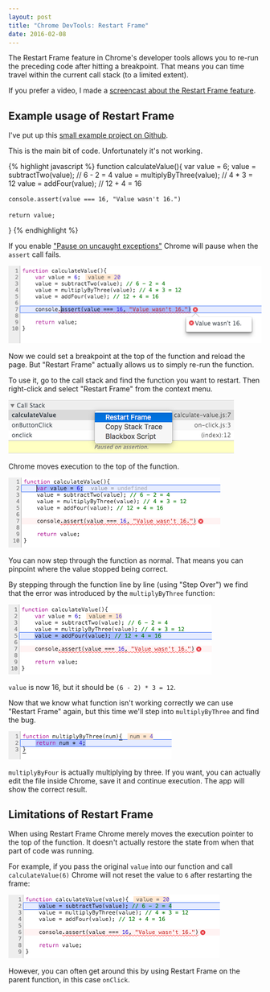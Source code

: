 ```yaml
---
layout: post
title: "Chrome DevTools: Restart Frame"
date: 2016-02-08
---
```


The Restart Frame feature in Chrome's developer tools allows you to re-run the preceding code after hitting a breakpoint. That means you can time travel within the current call stack (to a limited extent).

If you prefer a video, I made a [screencast about the Restart Frame feature](https://www.youtube.com/watch?v=cwk_ETFC-PQ).

## Example usage of Restart Frame

I've put up this [small example project on Github](https://github.com/mattzeunert/restart-frame-demo).

This is the main bit of code. Unfortunately it's not working.

{% highlight javascript %}
function calculateValue(){
    var value = 6;
    value = subtractTwo(value); // 6 - 2 = 4
    value = multiplyByThree(value); // 4 * 3 = 12
    value = addFour(value); // 12 + 4 = 16

    console.assert(value === 16, "Value wasn't 16.")

    return value;
}
{% endhighlight %}

If you enable ["Pause on uncaught exceptions"](https://developer.chrome.com/devtools/docs/javascript-debugging#pause-on-uncaught-exceptions) Chrome will pause when the `assert` call fails.

![Assert fails because the value is 20 insted of 16](/img/blog/restart-frame/assert-failed.png)

Now we could set a breakpoint at the top of the function and reload the page. But "Restart Frame" actually allows us to simply re-run the function.

To use it, go to the call stack and find the function you want to restart. Then right-click and select "Restart Frame" from the context menu.

![Restart Frame feature in call stack pane](/img/blog/restart-frame/restart-frame.png)

Chrome moves execution to the top of the function.

![Execution is now at the top of the frame](/img/blog/restart-frame/frame-restarted.png)

You can now step through the function as normal. That means you can pinpoint where the value stopped being correct.

By stepping through the function line by line (using "Step Over") we find that the error was introduced by the `multiplyByThree` function:

![After calling multiplyByThree the values is 16 instead of the expected 12.](/img/blog/restart-frame/error-introduced.png)

`value` is now 16, but it should be `(6 - 2) * 3 = 12`.

Now that we know what function isn't working correctly we can use "Restart Frame" again, but this time we'll step into `multiplyByThree` and find the bug.

![After calling multiplyByThree the values is 16 instead of the expected 12.](/img/blog/restart-frame/multiply-by-three.png)

`multiplyByFour` is actually multiplying by three. If you want, you can actually edit the file inside Chrome, save it and continue execution. The app will show the correct result.

## Limitations of Restart Frame

When using Restart Frame Chrome merely moves the execution pointer to the top of the function. It doesn't actually restore the state from when that part of code was running.

For example, if you pass the original `value` into our function and call `calculateValue(6)` Chrome will not reset the value to `6` after restarting the frame:

![Value not being reset](/img/blog/restart-frame/value-not-reset-after-restart-frame.png)

However, you can often get around this by using Restart Frame on the parent function, in this case `onClick`.

